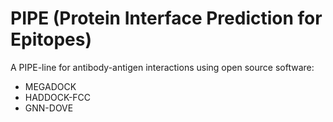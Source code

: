# PIPE (Protein Interface Prediction for Epitopes)

A PIPE-line for antibody-antigen interactions using open source software:

* MEGADOCK
* HADDOCK-FCC
* GNN-DOVE
